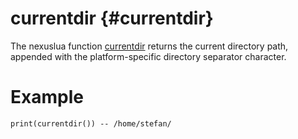 currentdir                         {#currentdir}
========

The nexuslua function [currentdir](currentdir.md) returns the current directory path, appended with the platform-specific directory separator character.

# Example

    print(currentdir()) -- /home/stefan/

